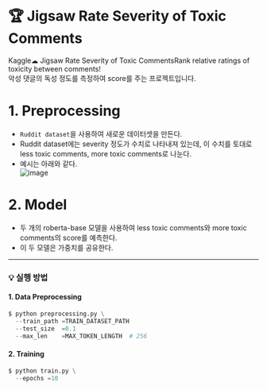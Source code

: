 🏆 Jigsaw Rate Severity of Toxic Comments
===
Kaggle☁ Jigsaw Rate Severity of Toxic CommentsRank relative ratings of toxicity between comments!      
악성 댓글의 독성 정도를 측정하여 score를 주는 프로젝트입니다.


# 1. Preprocessing
* `Ruddit dataset`을 사용하여 새로운 데이터셋을 만든다. 
* Ruddit dataset에는 severity 정도가 수치로 나타내져 있는데, 이 수치를 토대로 less toxic comments, more toxic comments로 나눈다.
* 예시는 아래와 같다.    
![image](https://user-images.githubusercontent.com/74829786/177865875-e9d7ad31-5171-40e0-a5ca-d20a9f901d67.png)


# 2. Model
* 두 개의 roberta-base 모델을 사용하여 less toxic comments와 more toxic comments의 score를 예측한다.
* 이 두 모델은 가중치를 공유한다.

***


### 💡 실행 방법

#### 1. Data Preprocessing
```python
$ python preprocessing.py \
  --train_path =TRAIN_DATASET_PATH
  --test_size  =0.1
  --max_len    =MAX_TOKEN_LENGTH  # 256
```

#### 2. Training
```python
$ python train.py \
  --epochs =10
```
